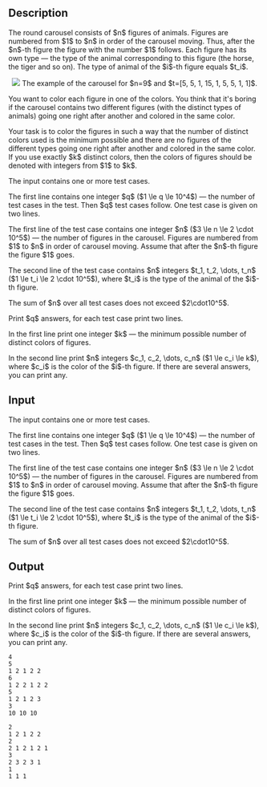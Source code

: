 ## Description

<div><p>The round carousel consists of $n$ figures of animals. Figures are numbered from $1$ to $n$ in order of the carousel moving. Thus, after the $n$-th figure the figure with the number $1$ follows. Each figure has its own type — the type of the animal corresponding to this figure (the horse, the tiger and so on). The type of animal of the $i$-th figure equals $t_i$.</p><center> <img class="tex-graphics" src="file://HpwFtBz7.png" style="max-width: 100.0%;max-height: 100.0%;">   <span class="tex-font-size-small">The example of the carousel for $n=9$ and $t=[5, 5, 1, 15, 1, 5, 5, 1, 1]$</span>. </center><p>You want to color each figure in one of the colors. You think that it's boring if the carousel contains two different figures (with the distinct types of animals) going one right after another and colored in the same color.</p><p>Your task is to color the figures in such a way that the number of distinct colors used is the minimum possible and there are no figures of the different types going one right after another and colored in the same color. If you use exactly $k$ distinct colors, then the colors of figures should be denoted with integers from $1$ to $k$.</p></div><div class="input-specification"><p>The input contains one or more test cases.</p><p>The first line contains one integer $q$ ($1 \le q \le 10^4$) — the number of test cases in the test. Then $q$ test cases follow. One test case is given on two lines.</p><p>The first line of the test case contains one integer $n$ ($3 \le n \le 2 \cdot 10^5$) — the number of figures in the carousel. Figures are numbered from $1$ to $n$ in order of carousel moving. Assume that after the $n$-th figure the figure $1$ goes.</p><p>The second line of the test case contains $n$ integers $t_1, t_2, \dots, t_n$ ($1 \le t_i \le 2 \cdot 10^5$), where $t_i$ is the type of the animal of the $i$-th figure.</p><p>The sum of $n$ over all test cases does not exceed $2\cdot10^5$.</p></div><div class="output-specification"><p>Print $q$ answers, for each test case print two lines.</p><p>In the first line print one integer $k$ — the minimum possible number of distinct colors of figures.</p><p>In the second line print $n$ integers $c_1, c_2, \dots, c_n$ ($1 \le c_i \le k$), where $c_i$ is the color of the $i$-th figure. If there are several answers, you can print any.</p></div>

## Input

<p>The input contains one or more test cases.</p><p>The first line contains one integer $q$ ($1 \le q \le 10^4$) — the number of test cases in the test. Then $q$ test cases follow. One test case is given on two lines.</p><p>The first line of the test case contains one integer $n$ ($3 \le n \le 2 \cdot 10^5$) — the number of figures in the carousel. Figures are numbered from $1$ to $n$ in order of carousel moving. Assume that after the $n$-th figure the figure $1$ goes.</p><p>The second line of the test case contains $n$ integers $t_1, t_2, \dots, t_n$ ($1 \le t_i \le 2 \cdot 10^5$), where $t_i$ is the type of the animal of the $i$-th figure.</p><p>The sum of $n$ over all test cases does not exceed $2\cdot10^5$.</p>

## Output

<p>Print $q$ answers, for each test case print two lines.</p><p>In the first line print one integer $k$ — the minimum possible number of distinct colors of figures.</p><p>In the second line print $n$ integers $c_1, c_2, \dots, c_n$ ($1 \le c_i \le k$), where $c_i$ is the color of the $i$-th figure. If there are several answers, you can print any.</p>





```input1
4
5
1 2 1 2 2
6
1 2 2 1 2 2
5
1 2 1 2 3
3
10 10 10
```




```output1
2
1 2 1 2 2
2
2 1 2 1 2 1
3
2 3 2 3 1
1
1 1 1
```


